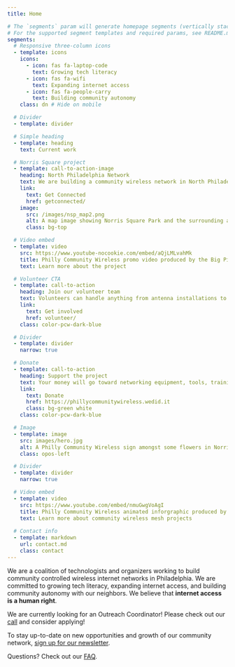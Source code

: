 ```yaml
---
title: Home

# The `segments` param will generate homepage segments (vertically stacked sections of the page).
# For the supported segment templates and required params, see README.md#segments
segments:
  # Responsive three-column icons
  - template: icons
    icons:
      - icon: fas fa-laptop-code
        text: Growing tech literacy
      - icon: fas fa-wifi
        text: Expanding internet access
      - icon: fas fa-people-carry
        text: Building community autonomy
    class: dn # Hide on mobile

  # Divider
  - template: divider

  # Simple heading
  - template: heading
    text: Current work

  # Norris Square project
  - template: call-to-action-image
    heading: North Philadelphia Network
    text: We are building a community wireless network in North Philadelphia, with a focus on the areas north of [<i class="fa fa-map-marker"></i> Norris Square Park](https://goo.gl/maps/e4dJb3ghqgnNP53e8). If you live in the 19122, 19133, and other nearby zipcodes, reach out to get connected!
    link:
      text: Get Connected
      href: getconnected/
    image:
      src: /images/nsp_map2.png
      alt: A map image showing Norris Square Park and the surrounding area.
      class: bg-top

  # Video embed
  - template: video
    src: https://www.youtube-nocookie.com/embed/aQjLMLvahMk
    title: Philly Community Wireless promo video produced by the Big Picture Alliance.
    text: Learn more about the project

  # Volunteer CTA
  - template: call-to-action
    heading: Join our volunteer team
    text: Volunteers can handle anything from antenna installations to network management, software development, community outreach, and much more.
    link:
      text: Get involved
      href: volunteer/
    class: color-pcw-dark-blue

  # Divider
  - template: divider
    narrow: true

  # Donate
  - template: call-to-action
    heading: Support the project
    text: Your money will go toward networking equipment, tools, training materials, and paying our staff.
    link:
      text: Donate
      href: https://phillycommunitywireless.wedid.it
      class: bg-green white
    class: color-pcw-dark-blue

  # Image
  - template: image
    src: images/hero.jpg
    alt: A Philly Community Wireless sign amongst some flowers in Norris Square Park
    class: opos-left

  # Divider
  - template: divider
    narrow: true

  # Video embed
  - template: video
    src: https://www.youtube.com/embed/nmuGwgVoAgI
    title: Philly Community Wireless animated inforgraphic produced by the Big Picture Alliance.
    text: Learn more about community wireless mesh projects
    
  # Contact info
  - template: markdown
    url: contact.md
    class: contact
---
```


We are a coalition of technologists and organizers working to build community controlled wireless internet networks in Philadelphia. We are committed to growing tech literacy, expanding internet access, and building community autonomy with our neighbors. We believe that **internet access is a human right**.

We are currently looking for an Outreach Coordinator! Please check out our [call](./outreachjob) and consider applying!

To stay up-to-date on new opportunities and growth of our community network, [sign up for our newsletter](https://phillycommunitywireless.us5.list-manage.com/subscribe?u=7a97e4278a5833f5505a85940&id=6af414f631).

Questions? Check out our [FAQ](./faq).
